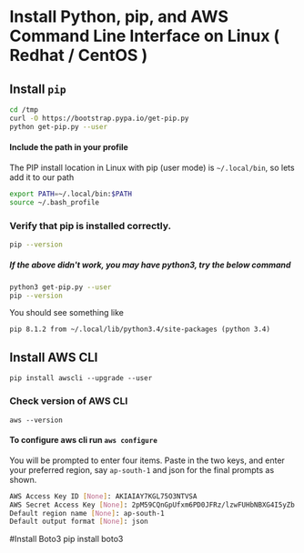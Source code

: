 # Install Python, pip, and AWS Command Line Interface on Linux ( Redhat / CentOS )

## Install `pip`
```sh
cd /tmp
curl -O https://bootstrap.pypa.io/get-pip.py
python get-pip.py --user
```

#### Include the path in your profile
The PIP install location in Linux with pip (user mode) is `~/.local/bin`, so lets add it to our path
```sh
export PATH=~/.local/bin:$PATH
source ~/.bash_profile
```

### Verify that pip is installed correctly.
```sh
pip --version
```
##### If the above didn't work, you may have python3, try the below command
```sh
python3 get-pip.py --user
pip --version
```
You should see something like
```
pip 8.1.2 from ~/.local/lib/python3.4/site-packages (python 3.4)
```

## Install AWS CLI
```
pip install awscli --upgrade --user
```

### Check version of AWS CLI
```
aws --version
```

#### To configure aws cli run `aws configure`
You will be prompted to enter four items. Paste in the two keys, and enter your preferred region, say `ap-south-1` and json for the final prompts as shown.
```sh
AWS Access Key ID [None]: AKIAIAY7KGL75O3NTVSA 
AWS Secret Access Key [None]: 2pM59CQnGpUfxm6PD0JFRz/lzwFUHbNBXG4I5yZb
Default region name [None]: ap-south-1
Default output format [None]: json
```

#Install Boto3
pip install boto3
